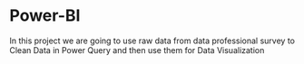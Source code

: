 # Power-BI

In this project we are going to use raw data from data professional survey to Clean Data in Power Query and then use them for Data Visualization


